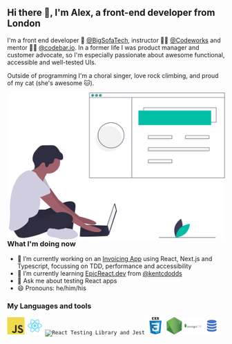 ## Hi there 👋, I'm Alex, a front-end developer from London

I'm a front end developer 🏢 [@BigSofaTech](https://github.com/thebigsofa),  instructor 👨‍🏫 [@Codeworks](https://github.com/codeworks) and mentor 🦸‍♂️ [@codebar.io](http://codebar.io/). In a former life I was product manager and customer advocate, so I'm especially passionate about awesome functional, accessible and well-tested UIs.

Outside of programming I'm a choral singer, love rock climbing, and proud of my cat (she's awesome 🐱).

<img align="right" alt="illustration of web developer with laptop" src="./assets/undraw_web_developer_p3e5.svg" width="500" height="340" />

### What I'm doing now

- 🔭 I’m currently working on an [Invoicing App](https://github.com/AlexKMarshall/invoice-clone) using React, Next.js and Typescript, focussing on TDD, performance and accessibility
- 🌱 I’m currently learning [EpicReact.dev](https://epicreact.dev) from [@kentcdodds](https://github.com/kentcdodds)
- 💬 Ask me about testing React apps
- 😄 Pronouns: he/him/his

### My Languages and tools

<code><img height="40" alt="Javascript" src="https://raw.githubusercontent.com/github/explore/80688e429a7d4ef2fca1e82350fe8e3517d3494d/topics/javascript/javascript.png"></code>
<code><img height="40" alt="React" src="https://raw.githubusercontent.com/github/explore/80688e429a7d4ef2fca1e82350fe8e3517d3494d/topics/react/react.png"></code>
<code><img height="40" alt="React Testing Library and Jest" src="https://avatars0.githubusercontent.com/u/49996085?s=200&v=4"></code>
<code><img height="40" alt="CSS" src="https://raw.githubusercontent.com/github/explore/80688e429a7d4ef2fca1e82350fe8e3517d3494d/topics/css/css.png"></code>
<code><img height="40" alt="nodeJs" src="https://raw.githubusercontent.com/github/explore/80688e429a7d4ef2fca1e82350fe8e3517d3494d/topics/nodejs/nodejs.png"></code>
<code><img height="40" alt="MongoDB" src="https://raw.githubusercontent.com/github/explore/80688e429a7d4ef2fca1e82350fe8e3517d3494d/topics/mongodb/mongodb.png"></code>
<code><img height="40" alt="SQL" src="https://raw.githubusercontent.com/github/explore/80688e429a7d4ef2fca1e82350fe8e3517d3494d/topics/sql/sql.png"></code>

